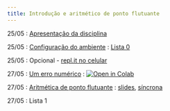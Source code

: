 ```yaml
---
title: Introdução e aritmético de ponto flutuante
---
```


25/05
: [Apresentação da disciplina](https://www.youtube.com/watch?v=jBLnYHBm-MU&list=PL__joaA2Kg3FYyN7k_ueF8MuYsTauaoBD&index=1)

25/05
: [Configuração do ambiente](https://youtu.be/KziIvrUVy5I)
  : [Lista 0](https://classroom.github.com/a/k984Wmk8)

25/05
: Opcional - [repl.it no celular](https://youtu.be/Bf27Kqfhcm8)


27/05
: [Um erro numérico](https://youtu.be/OdfCscLHBVo)
  : <a href="https://githubtocolab.com/cn-ufpe/cn-ufpe.github.io/blob/master/material/01_numeros.ipynb" target="_parent"><img src="https://colab.research.google.com/assets/colab-badge.svg" alt="Open in Colab"/></a>

27/05
: [Aritmética de ponto flutuante](https://youtu.be/C-Lf_caEjD8)
  : [slides](/material/02_ponto_flutuante.pdf), [síncrona](/material/02_ponto_flutuante.html)

27/05
: Lista 1
